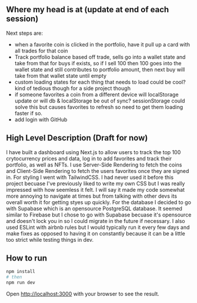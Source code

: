 ## Where my head is at (update at end of each session)

Next steps are:
- when a favorite coin is clicked in the portfolio, have it pull up a card with all trades for that coin
- Track portfolio balance based off trade, sells go into a wallet state and take from that for buys if exists, so if I sell 100 then 100 goes into the wallet state and still contributes to portfolio amount, then next buy will take from that wallet state until empty
- custom loading states for each thing that needs to load could be cool? kind of tedious though for a side project though
- if someone favorites a coin from a different device will localStorage update or will db & localStorage be out of sync?
  sessionStorage could solve this but causes favorites to refresh so need to get them loading faster if so.
- add login with GitHub

## High Level Description (Draft for now)

I have built a dashboard using Next.js to allow users to track the top 100 crytocurrency prices and data, log in to add favorites and track their portfolio, as well as NFTs. I use Server-Side Rendering to fetch the coins and Client-Side Rendering to fetch the users favorites once they are signed in. For styling I went with TailwindCSS. I had never used it before this project becuase I've previously liked to write my own CSS but I was really impressed with how seemless it felt. I will say it made my code somewhat more annoying to navigate at times but from talking with other devs its overall worth it for getting styes up quickly. For the database I decided to go with Supabase which is an opensource PostgreSQL database. It seemed similar to Firebase but I chose to go with Supabase becuase it's opensource and doesn't lock you in so I could migrate in the future if necessary. I also used ESLint with airbnb rules but I would typically run it every few days and make fixes as opposed to having it on constantly because it can be a little too strict while testing things in dev. 



## How to run

```bash
npm install
# then
npm run dev
```

Open [http://localhost:3000](http://localhost:3000) with your browser to see the result.
